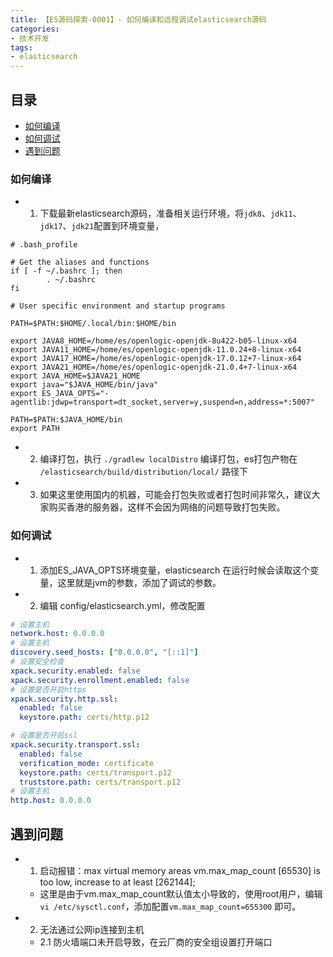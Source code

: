 ```yaml
---
title: 【ES源码探索-0001】- 如何编译和远程调试elasticsearch源码
categories: 
- 技术开发
tags:
- elasticsearch
---
```


## 目录

- [如何编译](#如何编译)
- [如何调试](#如何调试)
- [遇到问题](#遇到问题)

### 如何编译

- 1. 下载最新elasticsearch源码，准备相关运行环境，将`jdk8`、`jdk11`、`jdk17`、`jdk21`配置到环境变量，

```shell
# .bash_profile

# Get the aliases and functions
if [ -f ~/.bashrc ]; then
        . ~/.bashrc
fi

# User specific environment and startup programs

PATH=$PATH:$HOME/.local/bin:$HOME/bin

export JAVA8_HOME=/home/es/openlogic-openjdk-8u422-b05-linux-x64
export JAVA11_HOME=/home/es/openlogic-openjdk-11.0.24+8-linux-x64
export JAVA17_HOME=/home/es/openlogic-openjdk-17.0.12+7-linux-x64
export JAVA21_HOME=/home/es/openlogic-openjdk-21.0.4+7-linux-x64
export JAVA_HOME=$JAVA21_HOME
export java="$JAVA_HOME/bin/java"
export ES_JAVA_OPTS="-agentlib:jdwp=transport=dt_socket,server=y,suspend=n,address=*:5007"

PATH=$PATH:$JAVA_HOME/bin
export PATH
```

- 2. 编译打包，执行 `./gradlew localDistro` 编译打包，es打包产物在 `/elasticsearch/build/distribution/local/` 路径下

- 3. 如果这里使用国内的机器，可能会打包失败或者打包时间非常久，建议大家购买香港的服务器，这样不会因为网络的问题导致打包失败。

### 如何调试

- 1. 添加ES_JAVA_OPTS环境变量，elasticsearch 在运行时候会读取这个变量，这里就是jvm的参数，添加了调试的参数。
- 2. 编辑 config/elasticsearch.yml，修改配置

```yaml
# 设置主机
network.host: 0.0.0.0
# 设置主机
discovery.seed_hosts: ["0.0.0.0", "[::1]"]
# 设置安全检查
xpack.security.enabled: false
xpack.security.enrollment.enabled: false
# 设置是否开启https
xpack.security.http.ssl:
  enabled: false
  keystore.path: certs/http.p12

# 设置是否开启ssl
xpack.security.transport.ssl:
  enabled: false
  verification_mode: certificate
  keystore.path: certs/transport.p12
  truststore.path: certs/transport.p12
# 设置主机
http.host: 0.0.0.0
```

## 遇到问题

- 1. 启动报错：max virtual memory areas vm.max_map_count [65530] is too low, increase to at least [262144];
  - 这里是由于vm.max_map_count默认值太小导致的，使用root用户，编辑`vi /etc/sysctl.conf`，添加配置`vm.max_map_count=655300` 即可。

- 2. 无法通过公网ip连接到主机
  - 2.1 防火墙端口未开启导致，在云厂商的安全组设置打开端口
